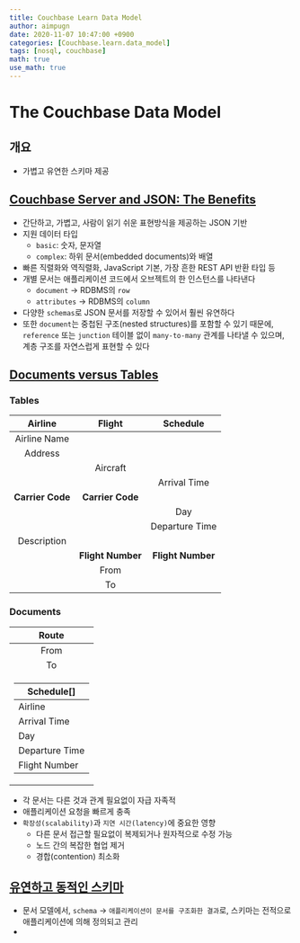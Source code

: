 ```yaml
---
title: Couchbase Learn Data Model
author: aimpugn
date: 2020-11-07 10:47:00 +0900
categories: [Couchbase.learn.data_model]
tags: [nosql, couchbase]
math: true
use_math: true
---
```


# The Couchbase Data Model

## 개요

- 가볍고 유연한 스키마 제공

## [Couchbase Server and JSON: The Benefits](https://docs.couchbase.com/server/current/learn/data/document-data-model.html#couchbase-server-and-json-the-benefits)

- 간단하고, 가볍고, 사람이 읽기 쉬운 표현방식을 제공하는 JSON 기반
- 지원 데이터 타입
  - `basic`: 숫자, 문자열
  - `complex`: 하위 문서(embedded documents)와 배열
- 빠른 직렬화와 역직렬화, JavaScript 기본, 가장 흔한 REST API 반환 타입 등
- 개별 문서는 애플리케이션 코드에서 오브젝트의 한 인스턴스를 나타낸다
  - `document` &#8594; RDBMS의 `row`
  - `attributes` &#8594; RDBMS의 `column`
- 다양한 `schemas`로 JSON 문서를 저장할 수 있어서 훨씬 유연하다
- 또한 `document`는 중첩된 구조(nested structures)를 포함할 수 있기 때문에, `reference` 또는 `junction` 테이블 없이 `many-to-many` 관계를 나타낼 수 있으며, 계층 구조를 자연스럽게 표현할 수 있다

## [Documents versus Tables](https://docs.couchbase.com/server/current/learn/data/document-data-model.html#documents-versus-tables)

### Tables

|     Airline      |      Flight       |     Schedule      |
| :--------------: | :---------------: | :---------------: |
|   Airline Name   |                   |                   |
|     Address      |                   |                   |
|                  |     Aircraft      |                   |
|                  |                   |   Arrival Time    |
| **Carrier Code** | **Carrier Code**  |
|                  |                   |        Day        |
|                  |                   |  Departure Time   |
|   Description    |                   |                   |
|                  | **Flight Number** | **Flight Number** |
|                  |       From        |                   |
|                  |        To         |                   |

### Documents

|                                                                                                        Route                                                                                                         |
| :------------------------------------------------------------------------------------------------------------------------------------------------------------------------------------------------------------------: |
|                                                                                                         From                                                                                                         |
|                                                                                                          To                                                                                                          |
| <table><thead><tr><th>Schedule[]</th></tr></thead><tbody><tr><td>Airline</td></tr><tr><td>Arrival Time</td></tr><tr><td>Day</td></tr><tr><td>Departure Time</td></tr><tr><td>Flight Number</td></tr></tbody></table> |

- 각 문서는 다른 것과 관계 필요없이 자급 자족적
- 애플리케이션 요청을 빠르게 충족
- `확장성(scalability)`과 `지연 시간(latency)`에 중요한 영향
  - 다른 문서 접근할 필요없이 복제되거나 원자적으로 수정 가능
  - 노드 간의 복잡한 협업 제거
  - 경합(contention) 최소화

## [유연하고 동적인 스키마](https://docs.couchbase.com/server/current/learn/data/document-data-model.html#flexible-dynamic-schema)

- 문서 모델에서, `schema` &#8594; `애플리케이션이 문서를 구조화한 결과`로, 스키마는 전적으로 애플리케이션에 의해 정의되고 관리
-
